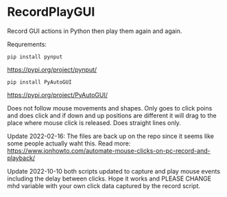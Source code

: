 # RecordPlayGUI
Record GUI actions in Python then play them again and again.


Requrements:

<code>pip install pynput</code> 

https://pypi.org/project/pynput/


<code>pip install PyAutoGUI</code>

https://pypi.org/project/PyAutoGUI/

Does not follow mouse movements and shapes. 
Only goes to click poins and does click and if down and up positions are different it will drag to the place where mouse click is released.
Does straight lines only.

Update 2022-02-16: The files are back up on the repo since it seems like some people actually waht this.
Read more: https://www.ionhowto.com/automate-mouse-clicks-on-pc-record-and-playback/

Update 2022-10-10 both scripts updated to capture and play mouse events including the delay between clicks.
Hope it works and PLEASE CHANGE mhd variable with your own click data captured by the record script.
